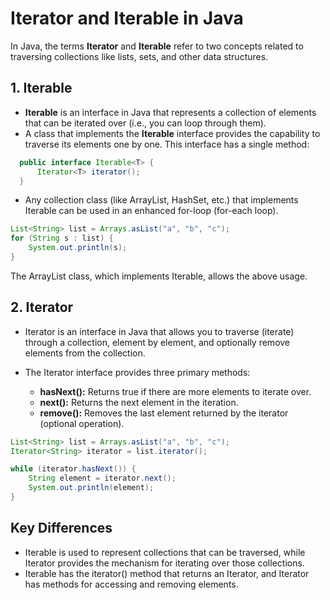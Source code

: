 # Iterator and Iterable in Java

In Java, the terms **Iterator** and **Iterable** refer to two concepts related to traversing collections like lists, sets, and other data structures.

## 1. Iterable

- **Iterable** is an interface in Java that represents a collection of elements that can be iterated over (i.e., you can loop through them).
- A class that implements the **Iterable** interface provides the capability to traverse its elements one by one. This interface has a single method:

```java
  public interface Iterable<T> {
      Iterator<T> iterator();
  }
```
- Any collection class (like ArrayList, HashSet, etc.) that implements Iterable can be used in an enhanced for-loop (for-each loop).

```java
List<String> list = Arrays.asList("a", "b", "c");
for (String s : list) {
    System.out.println(s);
}
```
The ArrayList class, which implements Iterable, allows the above usage.

## 2. Iterator
- Iterator is an interface in Java that allows you to traverse (iterate) through a collection, element by element, and optionally remove elements from the collection.

- The Iterator interface provides three primary methods:
  - **hasNext():** Returns true if there are more elements to iterate over.
  - **next():** Returns the next element in the iteration.
  - **remove():** Removes the last element returned by the iterator (optional operation).

```java
List<String> list = Arrays.asList("a", "b", "c");
Iterator<String> iterator = list.iterator();

while (iterator.hasNext()) {
    String element = iterator.next();
    System.out.println(element);
}
```
## Key Differences
- Iterable is used to represent collections that can be traversed, while Iterator provides the mechanism for iterating over those collections.
- Iterable has the iterator() method that returns an Iterator, and Iterator has methods for accessing and removing elements.